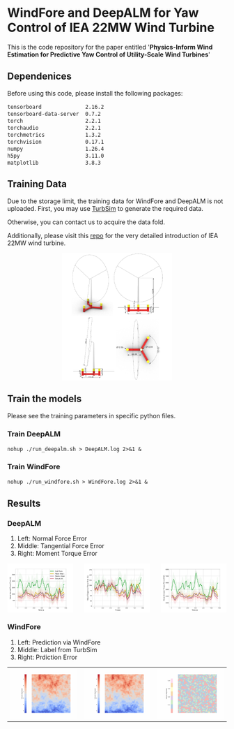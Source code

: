 # WindFore and DeepALM for Yaw Control of IEA 22MW Wind Turbine

This is the code repository for the paper entitled '**Physics-Inform Wind Estimation for Predictive Yaw Control of Utility-Scale Wind Turbines**'

## Dependenices
Before using this code, please install the following packages:
```
tensorboard              2.16.2
tensorboard-data-server  0.7.2
torch                    2.2.1
torchaudio               2.2.1
torchmetrics             1.3.2
torchvision              0.17.1
numpy                    1.26.4
h5py                     3.11.0
matplotlib               3.8.3
```

## Training Data
Due to the storage limit, the training data for WindFore and DeepALM is not uploaded.
First, you may use [TurbSim](https://www.nrel.gov/wind/nwtc/turbsim.html) to generate the required data.

Otherwise, you can contact us to acquire the data fold. 

Additionally, please visit this [repo](https://github.com/IEAWindTask37/IEA-22-280-RWT) for the very detailed introduction of IEA 22MW wind turbine. 

<div style="display: flex; justify-content: center;">
    <img src="Fig/IEA22MW.png" alt="IEA22MW" style="width: 50%;">
</div>

## Train the models

Please see the training parameters in specific python files. 

### Train DeepALM

```
nohup ./run_deepalm.sh > DeepALM.log 2>&1 &
```

### Train WindFore

```
nohup ./run_windfore.sh > WindFore.log 2>&1 &
```


## Results

### DeepALM

1. Left: Normal Force Error
2. Middle: Tangential Force Error
3. Right: Moment Torque Error

<div style="display: flex; justify-content: space-between;">
    <img src='Fig/NormalForceError.png' alt="Normal Force Error" title="Normal Force Error" style="width: 30%;">
    <img src="Fig/TangentialForceError.png" alt="Tangential Force Error" title="Tangential Force Error" style="width: 30%;">
    <img src="Fig/MomentTorqueError.png" alt="Moment Torque Error" title="Moment Torque Error" style="width: 30%;">
</div>

### WindFore

1. Left: Prediction via WindFore
2. Middle: Label from TurbSim
3. Right: Prdiction Error

| | | |
|:-------------------------:|:-------------------------:|:-------------------------:|
| ![GIF 1](Fig/pred.gif)   | ![GIF 2](Fig/label.gif)  | ![GIF 3](Fig/error.gif)  |

